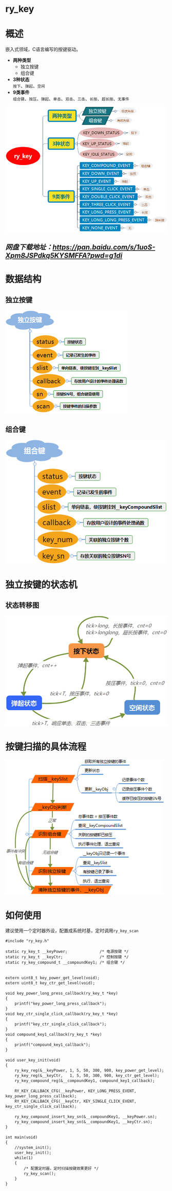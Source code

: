 # ry_key  
# 概述  
嵌入式领域，C语言编写的按键驱动。  
* **两种类型**  
  * 独立按键  
  * 组合键  
* **3种状态**  
  `按下`、`弹起`、`空闲`  
* **9类事件**  
  `组合键`、`按压`、`弹起`、`单击`、`双击`、`三击`、`长按`、`超长按`、`无事件`  

![系统结构](图片/按键驱动简介.png) 

*网盘下载地址：https://pan.baidu.com/s/1uoS-Xpm8JSPdkq5KYSMFFA?pwd=g1di*
---


# 数据结构  
## 独立按键  
![独立按键结构](图片/独立按键结构.png) 
## 组合键  
![组合键结构](图片/组合键结构.png) 


# 独立按键的状态机  
## 状态转移图  
![独立按键扫描状态机](图片/独立按键扫描状态机.png) 


# 按键扫描的具体流程  
![按键扫描的具体流程](图片/按键扫描的具体流程.png) 


# 如何使用  
建议使用一个定时器外设，配置成系统时基，定时调用`ry_key_scan`  


```
#include "ry_key.h"

static ry_key_t __keyPower;              /* 电源按键 */
static ry_key_t __keyCtr;                /* 控制按键 */
static ry_key_compound_t __compoundKey1; /* 组合键 */


extern uint8_t key_power_get_level(void);
extern uint8_t key_ctr_get_level(void);

void key_power_long_press_callback(ry_key_t *key)
{
	printf("key_power_long_press_callback");
}
void key_ctr_single_click_callback(ry_key_t *key)
{
	printf("key_ctr_single_click_callback");
}
void compound_key1_callback(ry_key_t *key)
{
	printf("compound_key1_callback");
}

void user_key_init(void)
{
	ry_key_reg(&__keyPower, 1, 5, 50, 300, 900, key_power_get_level);
	ry_key_reg(&__keyCtr,   1, 5, 50, 300, 900, key_ctr_get_level);
	ry_key_compound_reg(&__compoundKey1, compound_key1_callback);
	
	RY_KEY_CALLBACK_CFG(__keyPower, KEY_LONG_PRESS_EVENT, key_power_long_press_callback);
	RY_KEY_CALLBACK_CFG(__keyCtr, KEY_SINGLE_CLICK_EVENT, key_ctr_single_click_callback);
	
	ry_key_compound_insert_key_sn(&__compoundKey1, __keyPower.sn);
	ry_key_compound_insert_key_sn(&__compoundKey1, __keyCtr.sn);
}

int main(void)
{
	//system_init();
	user_key_init();
	while(1)
	{
		/* 配置定时器，定时扫描按键效果更好 */
		ry_key_scan();
	}
}
```

